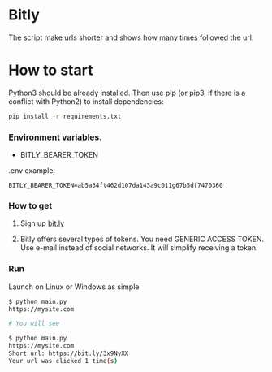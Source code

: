 # Bitly
The script make urls shorter and shows how many times followed the url. 

# How to start

Python3 should be already installed. Then use pip (or pip3, if there is a conflict with Python2) to install dependencies:

```bash
pip install -r requirements.txt
```

### Environment variables.

- BITLY_BEARER_TOKEN

.env example:

```
BITLY_BEARER_TOKEN=ab5a34ft462d107da143a9c011g67b5df7470360
```
### How to get

1. Sign up [bit.ly](https://bit.ly)

2. Bitly offers several types of tokens. You need GENERIC ACCESS TOKEN. Use e-mail instead of social networks. It will simplify receiving a token.

### Run

Launch on Linux or Windows as simple

```bash
$ python main.py 
https://mysite.com

# You will see

$ python main.py 
https://mysite.com
Short url: https://bit.ly/3x9NyXX
Your url was clicked 1 time(s) 
```